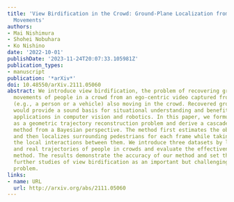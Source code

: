 ```yaml
---
title: 'View Birdification in the Crowd: Ground-Plane Localization from Perceived
  Movements'
authors:
- Mai Nishimura
- Shohei Nobuhara
- Ko Nishino
date: '2022-10-01'
publishDate: '2023-11-24T20:07:33.105981Z'
publication_types:
- manuscript
publication: '*arXiv*'
doi: 10.48550/arXiv.2111.05060
abstract: We introduce view birdification, the problem of recovering ground-plane
  movements of people in a crowd from an ego-centric video captured from an observer
  (e.g., a person or a vehicle) also moving in the crowd. Recovered ground-plane movements
  would provide a sound basis for situational understanding and benefit downstream
  applications in computer vision and robotics. In this paper, we formulate view birdification
  as a geometric trajectory reconstruction problem and derive a cascaded optimization
  method from a Bayesian perspective. The method first estimates the observer's movement
  and then localizes surrounding pedestrians for each frame while taking into account
  the local interactions between them. We introduce three datasets by leveraging synthetic
  and real trajectories of people in crowds and evaluate the effectiveness of our
  method. The results demonstrate the accuracy of our method and set the ground for
  further studies of view birdification as an important but challenging visual understanding
  problem.
links:
- name: URL
  url: http://arxiv.org/abs/2111.05060
---
```

